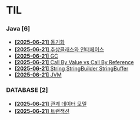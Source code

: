 # TIL
 
### Java [6]
- [**[2025-06-21]**  동기화](https://github.com/A-lass/TIL/blob/main/Java/동기화.md)
- [**[2025-06-21]**  추상클래스와 인터페이스](https://github.com/A-lass/TIL/blob/main/Java/추상클래스와_인터페이스.md)
- [**[2025-06-21]**  GC](https://github.com/A-lass/TIL/blob/main/Java/GC.md)
- [**[2025-06-21]**  Call By Value vs Call By Reference](https://github.com/A-lass/TIL/blob/main/Java/Call_By_Value_vs_Call_By_Reference.md)
- [**[2025-06-21]**  String StringBuilder StringBuffer](https://github.com/A-lass/TIL/blob/main/Java/String_StringBuilder_StringBuffer.md)
- [**[2025-06-21]**  JVM](https://github.com/A-lass/TIL/blob/main/Java/JVM.md)
### DATABASE [2]
- [**[2025-06-21]**  관계 데이터 모델](https://github.com/A-lass/TIL/blob/main/DATABASE/관계_데이터_모델.md)
- [**[2025-06-21]**  트랜잭션](https://github.com/A-lass/TIL/blob/main/DATABASE/트랜잭션.md)
